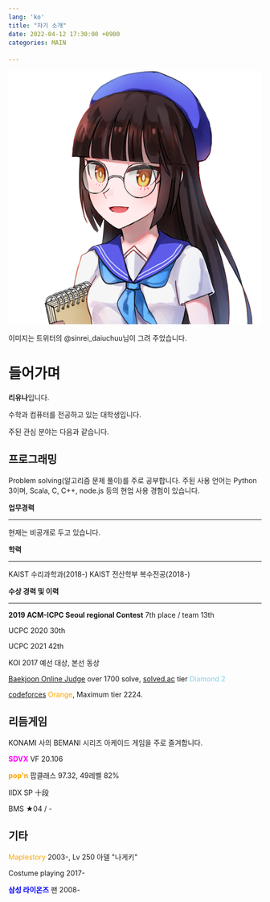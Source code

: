 ```yaml
---
lang: 'ko'
title: "자기 소개"
date: 2022-04-12 17:30:00 +0900
categories: MAIN

---
```


![owner](/owner-2.png)

이미지는 트위터의 @sinrei_daiuchuu님이 그려 주었습니다. 

# 들어가며

**리유나**입니다.

수학과 컴퓨터를 전공하고 있는 대학생입니다.

주된 관심 분야는 다음과 같습니다.



## 프로그래밍

Problem solving(알고리즘 문제 풀이)를 주로 공부합니다. 주된 사용 언어는 Python 3이며, Scala, C, C++, node.js 등의 현업 사용 경험이 있습니다.

**업무경력**

--------

현재는 비공개로 두고 있습니다.

**학력**

-------

KAIST 수리과학과(2018-)
KAIST 전산학부 복수전공(2018-)

**수상 경력 및 이력**

------

**2019 ACM-ICPC Seoul regional Contest** 7th place / team 13th

UCPC 2020 30th

UCPC 2021 42th

KOI 2017 예선 대상, 본선 동상

[Baekjoon Online Judge](https://www.acmicpc.net/user/runnie0427) over 1700 solve, [solved.ac](https://solved.ac/profile/runnie0427) tier <span style="color:skyblue">Diamond 2</span>

[codeforces](https://codeforces.com/profile/Eunha) <span style="color:orange">Orange</span>, Maximum tier 2224.



## 리듬게임

KONAMI 사의 BEMANI 시리즈 아케이드 게임을 주로 즐겨합니다. 

**<span style="color:magenta">SDVX</span>** VF 20.106

**<span style="color:orange">pop'n</span>** 팝클래스 97.32, 49레벨 82%

IIDX SP 十段

BMS ★04 / -



## 기타

<span style="color:orange">Maplestory</span> 2003-, Lv 250 아델 "나게키"

Costume playing 2017-

**<span style="color:blue">삼성 라이온즈</span>** 팬 2008-

